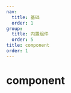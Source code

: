 ```yaml
---
nav:
  title: 基础
  order: 1
group:
  title: 内置组件
  order: 5
title: component
order: 1
---
```


# component
